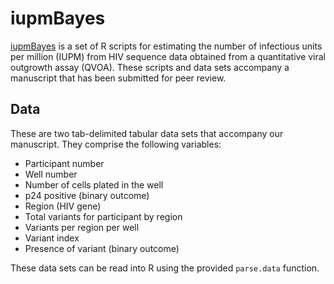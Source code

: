 # iupmBayes

[iupmBayes](http://github.com/ArtPoon/iupmBayes) is a set of R scripts for estimating the number of infectious units per million (IUPM) from HIV sequence data obtained from a quantitative viral outgrowth assay (QVOA).  These scripts and data sets accompany a manuscript that has been submitted for peer review.


## Data

These are two tab-delimited tabular data sets that accompany our manuscript.  They comprise the following variables:

* Participant number
* Well number
* Number of cells plated in the well
* p24 positive (binary outcome)
* Region (HIV gene)
* Total variants for participant by region
* Variants per region per well
* Variant index
* Presence of variant (binary outcome)

These data sets can be read into R using the provided `parse.data` function.
